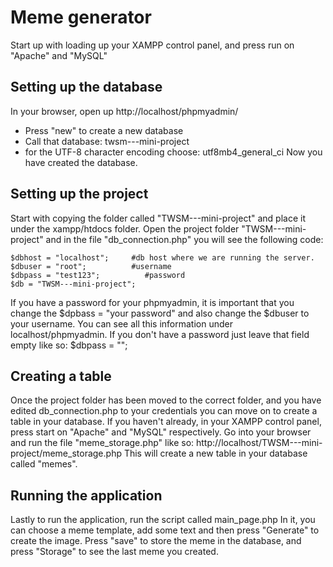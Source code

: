 # Meme generator
Start up with loading up your XAMPP control panel, and press run on "Apache" and "MySQL"

## Setting up the database
In your browser, open up http://localhost/phpmyadmin/
- Press "new" to create a new database
- Call that database: twsm---mini-project
- for the UTF-8 character encoding choose: utf8mb4_general_ci
Now you have created the database.

## Setting up the project
Start with copying the folder called "TWSM---mini-project" and place it under the xampp/htdocs folder. 
Open the project folder "TWSM---mini-project" and in the file "db_connection.php" you will see the following code: 
```
$dbhost = "localhost";     #db host where we are running the server.
$dbuser = "root";          #username
$dbpass = "test123";          #password
$db = "TWSM---mini-project";
```
If you have a password for your phpmyadmin, it is important that you change the $dpbass = "your password" and also change the $dbuser to your username. You can see all this information under localhost/phpmyadmin. If you don't have a password just leave that field empty like so: $dbpass = "";

## Creating a table
Once the project folder has been moved to the correct folder, and you have edited db_connection.php to your credentials you can move on to create a table in your database.
If you haven't already, in your XAMPP control panel, press start on "Apache" and "MySQL" respectively. Go into your browser and run the file "meme_storage.php" like so: http://localhost/TWSM---mini-project/meme_storage.php
This will create a new table in your database called "memes".

## Running the application
Lastly to run the application, run the script called main_page.php
In it, you can choose a meme template, add some text and then press "Generate" to create the image. Press "save" to store the meme in the database, and press "Storage" to see the last meme you created.
